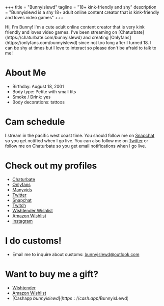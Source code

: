 +++
title = "Bunnyislewd"
tagline = "18+ kink-friendly and shy"
description = "Bunnyislewd is a shy 18+ adult online content creator that is kink-friendly and loves video games"
+++

<!-- <img src="images/bunnyislewd.jpg" alt="Bunny tongue out" width="200" height="200" /> --> Hi, I'm Bunny! I'm a cute adult online content creator that is very kink friendly and loves video games. I've been streaming on [Chaturbate](https://chaturbate.com/bunnyislewd) and creating [Onlyfans](https://onlyfans.com/bunnyislewd) since not too long after I turned 18. I can be shy at times but I love to interact so please don't be afraid to talk to me!

# About Me  

- Birthday: August 18, 2001  
- Body type: Petite with small tits  
- Smoke / Drink: yes  
- Body decorations: tattoos


# Cam schedule  

I stream in the pacific west coast time. You should follow me on [Snapchat](https://snapchat.com/add/bunnyislewd) so you get notified when I go live. You can also follow me on [Twitter](https://twitter.com/bunnyislewd) or follow me on Chaturbate so you get email notifications when I go live.  

# Check out my profiles  

- [Chaturbate](https://chaturbate.com/bunnyislewd/)  
- [Onlyfans](https://onlyfans.com/bunnyislewd)  
- [Manyvids](https://www.manyvids.com/Activity/bunnyislewd/1003105966/)  
- [Twitter](https://twitter.com/bunnyislewd)  
- [Snapchat](https://snapchat.com/add/bunnyislewd)  
- [Twitch](https://twitch.tv/bunnyisgaming)  
- [Wishtender Wishlist](https://www.wishtender.com/bunnyislewd)  
- [Amazon Wishlist](https://www.amazon.com/hz/wishlist/ls/BK7MD246AJAV)  
- [Instagram](https://instagram.com/bunnyisgaming)  

# I do customs!  

- Email me to inquire about customs: bunnyislewd@outlook.com  

# Want to buy me a gift?  
- [Wishtender](https://www.wishtender.com/bunnyislewd)  
- [Amazon Wishlist](https://www.amazon.com/hz/wishlist/ls/BK7MD246AJAV)  
- [Cashapp $bunnyislewd](https://cash.app/$BunnyisLewd)  
